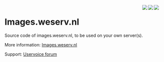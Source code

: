 <img src="https://images.weserv.nl/?url=nl3.php.net/images/logos/php-med-trans.png&h=40" align="right" />
<img src="https://images.weserv.nl/?url=upload.wikimedia.org/wikipedia/commons/thumb/f/f7/Slash.svg/200px-Slash.svg.png&h=35" align="right" />
<img src="https://images.weserv.nl/?url=nginx.org/nginx.gif&w=150&h=38&t=square" align="right" />
<h1>Images.weserv.nl</h1>

Source code of images.weserv.nl, to be used on your own server(s).

More information: <a href="https://images.weserv.nl/">Images.weserv.nl</a>

Support: <a href="https://imagesweserv.uservoice.com/">Uservoice forum</a>
